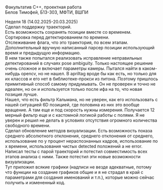 Факультатив C++, проектная работа \
Белов Тимофей, Б13-303, МФТИ, ВШПИ

Неделя 18 (14.02.2025-20.03.2025) \
Сделал поддержку траекторий. \
Есть возможность сохранять позиции вместе со временем. \
Сортировка перед детектированием по времени. \
Отслеживание флага, что это траектория, по всем этапам. \
Дополнительный вручную написанный парсер позиции использующий время и предыдущую информацию. \
В нем также попытался реализовать исправление неправильных детектирований в случаях pose ambiguity. Только настоящее решение очень сложное и включает параметры камеры. Пытался найти в каком-нибудь opencv, но не нашел. В apriltag вроде бы как есть, но только для их классов и его нет в библиотеке-прокси из питона. Поэтому пришлось примитивный способ самому придумывать. Он не проверен и точно не идеален, но он и используется только после ифа на то, что новая позиция лучше. \
Нашел, что есть фильтр Кальмана, но не уверен, как его использовать с нашей ситуацией 6D позицией, где половина из них это вообще вращение. А там еще и под скорость нужны измерения. Получается 12 мерный фильтр еще и с кастомной логикой работы с полями. Я не уверен и решил не делать в условиях отсутствия огромного количества свободного времени. \
Сделал обновление методов визуализации. Есть возможность показа среднего абсолютного отклонения, среднего отклонения от среднего, использование по y процент нераспознанных кадров, использование по x времени, использования чистых detected положений а не error. \
Написал тесты с парой траекторий и потестил совместимость всех этапов анализа с ними. Также потестил эти новые возможности визуализации. \
Тут приложил всякие графики (надписи не везде адекватные, потому что функции на создание графиков общие и я не страдал в край с параметрами для создания именований и т.п.), которые можно сейчас получить и измененный код.